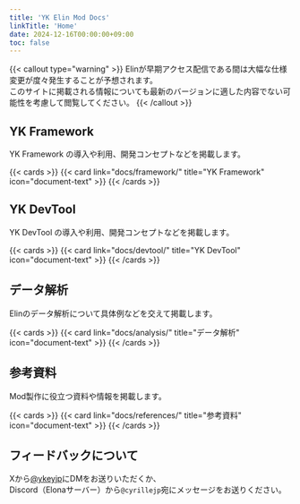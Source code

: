 ```yaml
---
title: 'YK Elin Mod Docs'
linkTitle: 'Home'
date: 2024-12-16T00:00:00+09:00
toc: false
---
```


{{< callout type="warning" >}}
  Elinが早期アクセス配信である間は大幅な仕様変更が度々発生することが予想されます。  
  このサイトに掲載される情報についても最新のバージョンに適した内容でない可能性を考慮して閲覧してください。
{{< /callout >}}

## YK Framework

YK Framework の導入や利用、開発コンセプトなどを掲載します。

{{< cards >}}
  {{< card link="docs/framework/" title="YK Framework" icon="document-text" >}}
{{< /cards >}}

## YK DevTool

YK DevTool の導入や利用、開発コンセプトなどを掲載します。

{{< cards >}}
  {{< card link="docs/devtool/" title="YK DevTool" icon="document-text" >}}
{{< /cards >}}

## データ解析

Elinのデータ解析について具体例などを交えて掲載します。

{{< cards >}}
  {{< card link="docs/analysis/" title="データ解析" icon="document-text" >}}
{{< /cards >}}

## 参考資料

Mod製作に役立つ資料や情報を掲載します。

{{< cards >}}
  {{< card link="docs/references/" title="参考資料" icon="document-text" >}}
{{< /cards >}}

## フィードバックについて

Xから[@ykeyjp](https://x.com/ykeyjp)にDMをお送りいただくか、  
Discord（Elonaサーバー）から`@cyrillejp`宛にメッセージをお送りください。


